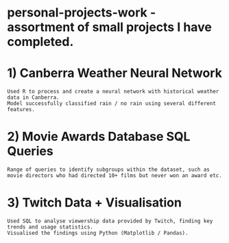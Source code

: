 #  personal-projects-work - assortment of small projects I have completed.

# 1) Canberra Weather Neural Network
    Used R to process and create a neural network with historical weather data in Canberra.
    Model successfully classified rain / no rain using several different features.

#  2) Movie Awards Database SQL Queries
    Range of queries to identify subgroups within the dataset, such as movie directors who had directed 10+ films but never won an award etc.

# 3) Twitch Data + Visualisation 
    Used SQL to analyse viewership data provided by Twitch, finding key trends and usage statistics.
    Visualised the findings using Python (Matplotlib / Pandas).
